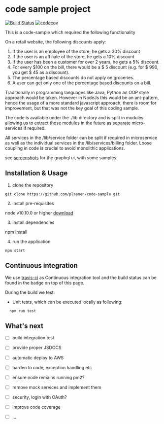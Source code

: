 # code sample project

[![Build Status](https://travis-ci.org/plaenen/code-sample.svg?branch=master)](https://travis-ci.org/plaenen/code-sample)
[![codecov](https://codecov.io/gh/plaenen/code-sample/branch/master/graph/badge.svg)](https://codecov.io/gh/plaenen/code-sample)

This is a code-sample which required the following functionality

On a retail website, the following discounts apply:
1. If the user is an employee of the store, he gets a 30% discount
2. If the user is an affiliate of the store, he gets a 10% discount
3. If the user has been a customer for over 2 years, he gets a 5% discount.
4. For every $100 on the bill, there would be a $ 5 discount (e.g. for $ 990, you get $ 45 as a discount).
5. The percentage based discounts do not apply on groceries.
6. A user can get only one of the percentage based discounts on a bill.

Traditionally in programming languages like Java, Python an OOP style approach would be taken.
However in NodeJs this would be an ant-pattern, hence the usage of a more standard javascript approach, there is room for improvement, but that was not the key goal of this coding sample. 

The code is available under the ./lib directory and is split in modules allowing us to extract those modules in the future as separate micro-services if required. 

All services in the /lib/service folder can be split if required in microservice
as well as the individual services in the /lib/services/billing folder.
Loose coupling in code is crucial to avoid monolithic applications. 

see [screenshots](./docs/screenshots.md) for the graphql ui, with some samples.

## Installation & Usage

1. clone the repository 

```
git clone https://github.com/plaenen/code-sample.git
```

2. install pre-requisites

node v10.10.0  or higher [download](https://nodejs.org/en/download/)

3. install dependencies

npm install

4. run the application 

```
npm start
```

## Continuous integration

We use [travis-ci](https://travis-ci.org/plaenen/code-sample) as Continuous integration tool and the build status can be found in the badge on top of this page. 

During the build we test: 

* Unit tests, which can be executed locally as following:

```
  npm run test 
```

## What's next

* [ ] build integration test
* [ ] provide proper JSDOCS
* [ ] automatic deploy to AWS
* [ ] harden to code, exception handling etc 
* [ ] ensure node remains running pm2?
* [ ] remove mock services and implement them
* [ ] security, login with OAuth?
* [ ] improve code coverage
* [ ] ...



